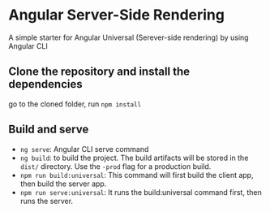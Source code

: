 # Angular Server-Side Rendering
A simple starter for Angular Universal (Serever-side rendering) by using Angular CLI

## Clone the repository and install the dependencies
go to the cloned folder, run `npm install`

## Build and serve
- `ng serve`: Angular CLI serve command
- `ng build`: to build the project. The build artifacts will be stored in the `dist/` directory. Use the `-prod` flag for a production build.
- `npm run build:universal`: This command will first build the client app, then build the server app.
- `npm run serve:universal`: It runs the build:universal command first, then runs the server.

